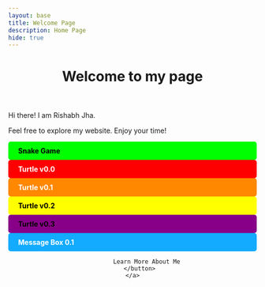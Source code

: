 ```yaml
---
layout: base
title: Welcome Page 
description: Home Page
hide: true
---
```




<h1 align=center> Welcome to my page </h1>
<br><br>
Hi there! I am Rishabh Jha. <br/> 
<p> Feel free to explore my website. Enjoy your time! </p>

<a href="/snake/" style="text-decoration: none;">
    <div style="background-color: #00FF00; color: black; padding: 10px 20px; border-radius: 5px; font-weight: bold; cursor: pointer;">
        Snake Game
    </div>
</a>

 <div style="background-color: #FF0000; color: white; padding: 10px 20px; border-radius: 5px; font-weight: bold;" cursorshover="true">
            Turtle v0.0
        </div>

 <div style="background-color: #FF8800; color: white; padding: 10px 20px; border-radius: 5px; font-weight: bold;" cursorshover="true">
            Turtle v0.1
        </div>

 <div style="background-color: #FFFF00; color: black; padding: 10px 20px; border-radius: 5px; font-weight: bold;" cursorshover="true">
            Turtle v0.2
        </div>

  <div style="background-color: #880088; color: black; padding: 10px 20px; border-radius: 5px; font-weight: bold;" cursorshover="true">
            Turtle v0.3
        </div>
  <div style="background-color: #12ABFF; color: white; padding: 10px 20px; border-radius: 5px; font-weight: bold;" cursorshover="true">
            Message Box 0.1
        </div>
<!-- Add a button -->
<div align="center">
    <a href="/student_2025/about" style="text-decoration: none;">
        
            Learn More About Me
        </button>
    </a>
</div>

